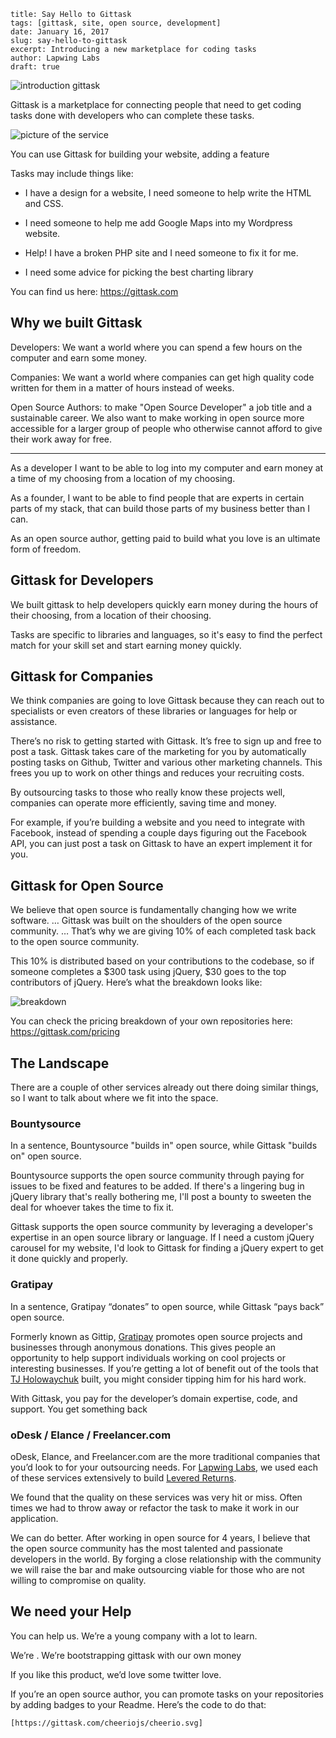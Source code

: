 ```
title: Say Hello to Gittask
tags: [gittask, site, open source, development]
date: January 16, 2017
slug: say-hello-to-gittask
excerpt: Introducing a new marketplace for coding tasks
author: Lapwing Labs
draft: true
```

![introduction gittask](...)

Gittask is a marketplace for connecting people that need to get coding tasks done with developers who can complete these tasks.

![picture of the service](https://cldup.com/ABYQk5b4za.png)

You can use Gittask for building your website, adding a feature

Tasks may include things like:

- I have a design for a website, I need someone to help write the HTML and CSS.

- I need someone to help me add Google Maps into my Wordpress website.

- Help! I have a broken PHP site and I need someone to fix it for me.

- I need some advice for picking the best charting library

You can find us here: https://gittask.com

## Why we built Gittask

Developers: We want a world where you can spend a few hours on the computer and earn some money.

Companies: We want a world where companies can get high quality code written for them in a matter of hours instead of weeks.

Open Source Authors: to make "Open Source Developer" a job title and a sustainable career. We also want to make working in open source more accessible for a larger group of people who otherwise cannot afford to give their work away for free.

----

As a developer I want to be able to log into my computer and earn money at a time of my choosing from a location of my choosing.

As a founder, I want to be able to find people that are experts in certain parts of my stack, that can build those parts of my business better than I can.

As an open source author, getting paid to build what you love is an ultimate form of freedom.

## Gittask for Developers

We built gittask to help developers quickly earn money during the hours of their choosing, from a location of their choosing.

Tasks are specific to libraries and languages, so it's easy to find the perfect match for your skill set and start earning money quickly.

## Gittask for Companies

We think companies are going to love Gittask because they can reach out to specialists or even creators of these libraries or languages for help or assistance.

There’s no risk to getting started with Gittask. It’s free to sign up and free to post a task. Gittask takes care of the marketing for you by automatically posting tasks on Github, Twitter and various other marketing channels. This frees you up to work on other things and reduces your recruiting costs.

By outsourcing tasks to those who really know these projects  well, companies can operate more efficiently, saving time and money.

For example, if you’re building a website and you need to integrate with Facebook, instead of spending a couple days figuring out the Facebook API, you can just post a task on Gittask to have an expert implement it for you.

## Gittask for Open Source

We believe that open source is fundamentally changing how we write software.
…
Gittask was built on the shoulders of the open source community.
…
That’s why we are giving 10% of each completed task back to the open source community.

This 10% is distributed based on your contributions to the codebase, so if someone completes a $300 task using jQuery, $30 goes to the top contributors of jQuery. Here’s what the breakdown looks like:

![breakdown](https://cldup.com/MctMAFDirt.png)

You can check the pricing breakdown of your own repositories here: https://gittask.com/pricing

## The Landscape

There are a couple of other services already out there doing similar things, so I want to talk about where we fit into the space.

### Bountysource

In a sentence, Bountysource "builds in" open source, while Gittask "builds on" open source.

Bountysource supports the open source community through paying for issues to be fixed and features to be added. If there's a lingering bug in jQuery library that's really bothering me, I'll post a bounty to sweeten the deal for whoever takes the time to fix it.

Gittask supports the open source community by leveraging a developer's expertise in an open source library or language. If I need a custom jQuery carousel for my website, I'd look to Gittask for finding a jQuery expert to get it done quickly and properly.

### Gratipay

In a sentence, Gratipay “donates” to open source, while Gittask “pays back” open source.

Formerly known as Gittip, [Gratipay](https://gratipay.com) promotes open source projects and businesses through anonymous donations. This gives people an opportunity to help support individuals working on cool projects or interesting businesses. If you’re getting a lot of benefit out of the tools that [TJ Holowaychuk](https://github.com/tj) built, you might consider tipping him for his hard work.

With Gittask, you pay for the developer’s domain expertise, code, and support. You get something back

### oDesk / Elance / Freelancer.com

oDesk, Elance, and Freelancer.com are the more traditional companies that you’d look to for your outsourcing needs. For [Lapwing Labs](http://lapwinglabs.com), we used each of these services extensively to build [Levered Returns](http://leveredreturns.com).

We found that the quality on these services was very hit or miss. Often times we had to throw away or refactor the task to make it work in our application.

We can do better. After working in open source for 4 years, I believe that the open source community has the most talented and passionate developers in the world. By forging a close relationship with the community we will raise the bar and make outsourcing viable for those who are not willing to compromise on quality.

## We need your Help

You can help us. We’re a young company with a lot to learn.

We’re . We’re bootstrapping gittask with our own money



If you like this product, we’d love some twitter love.

If you’re an open source author, you can promote tasks on your repositories by adding badges to your Readme. Here’s the code to do that:

```
[https://gittask.com/cheeriojs/cheerio.svg]
```

